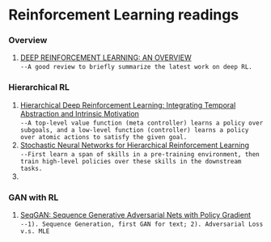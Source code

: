 # Reinforcement Learning readings


### Overview
1. [DEEP REINFORCEMENT LEARNING: AN OVERVIEW](https://arxiv.org/pdf/1701.07274.pdf)<br/>
`--A good review to briefly summarize the latest work on deep RL.`


### Hierarchical RL
1. [Hierarchical Deep Reinforcement Learning: Integrating Temporal Abstraction and Intrinsic Motivation](https://arxiv.org/abs/1604.06057)<br/>
`--A top-level value function (meta controller) learns a policy over subgoals, and a low-level function (controller) learns a policy over atomic actions to satisfy the given goal.`
2. [Stochastic Neural Networks for Hierarchical Reinforcement Learning](https://openreview.net/pdf?id=B1oK8aoxe)<br/>
`--First learn a span of skills in a pre-training environment, then train high-level policies over these skills in the downstream tasks.`
3. 


### GAN with RL 
1. [SeqGAN: Sequence Generative Adversarial Nets with Policy Gradient](https://arxiv.org/abs/1609.05473)<br/>
`--1). Sequence Generation, first GAN for text; 2). Adversarial Loss v.s. MLE`